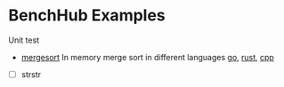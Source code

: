 # BenchHub Examples

Unit test

- [mergesort](mergsort) In memory merge sort in different languages [go](mergesort/go), [rust](mergesort/rust), [cpp](mergesort/cpp)
- [ ] strstr
